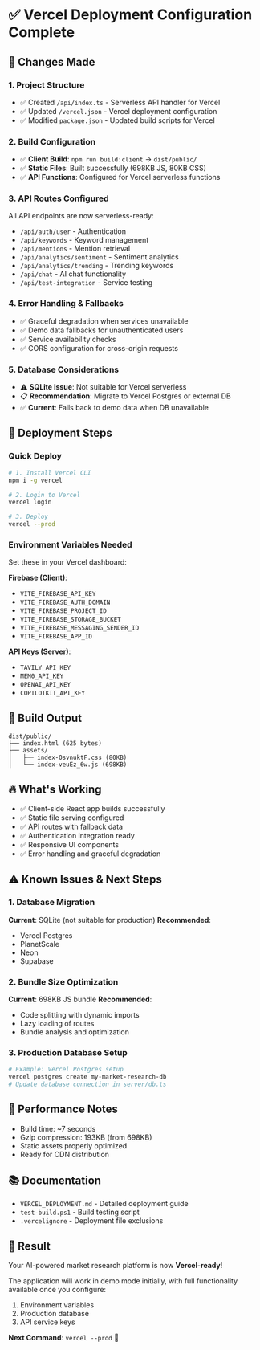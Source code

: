 # ✅ Vercel Deployment Configuration Complete

## 🔧 Changes Made

### 1. **Project Structure**
- ✅ Created `/api/index.ts` - Serverless API handler for Vercel
- ✅ Updated `/vercel.json` - Vercel deployment configuration
- ✅ Modified `package.json` - Updated build scripts for Vercel

### 2. **Build Configuration**
- ✅ **Client Build**: `npm run build:client` → `dist/public/`
- ✅ **Static Files**: Built successfully (698KB JS, 80KB CSS)
- ✅ **API Functions**: Configured for Vercel serverless functions

### 3. **API Routes Configured**
All API endpoints are now serverless-ready:
- `/api/auth/user` - Authentication
- `/api/keywords` - Keyword management
- `/api/mentions` - Mention retrieval
- `/api/analytics/sentiment` - Sentiment analytics
- `/api/analytics/trending` - Trending keywords
- `/api/chat` - AI chat functionality
- `/api/test-integration` - Service testing

### 4. **Error Handling & Fallbacks**
- ✅ Graceful degradation when services unavailable
- ✅ Demo data fallbacks for unauthenticated users
- ✅ Service availability checks
- ✅ CORS configuration for cross-origin requests

### 5. **Database Considerations**
- ⚠️ **SQLite Issue**: Not suitable for Vercel serverless
- 📋 **Recommendation**: Migrate to Vercel Postgres or external DB
- ✅ **Current**: Falls back to demo data when DB unavailable

## 🚀 Deployment Steps

### Quick Deploy
```bash
# 1. Install Vercel CLI
npm i -g vercel

# 2. Login to Vercel
vercel login

# 3. Deploy
vercel --prod
```

### Environment Variables Needed
Set these in your Vercel dashboard:

**Firebase (Client)**:
- `VITE_FIREBASE_API_KEY`
- `VITE_FIREBASE_AUTH_DOMAIN`
- `VITE_FIREBASE_PROJECT_ID`
- `VITE_FIREBASE_STORAGE_BUCKET`
- `VITE_FIREBASE_MESSAGING_SENDER_ID`
- `VITE_FIREBASE_APP_ID`

**API Keys (Server)**:
- `TAVILY_API_KEY`
- `MEM0_API_KEY`
- `OPENAI_API_KEY`
- `COPILOTKIT_API_KEY`

## 📁 Build Output
```
dist/public/
├── index.html (625 bytes)
├── assets/
│   ├── index-OsvnuktF.css (80KB)
│   └── index-veuEz_6w.js (698KB)
```

## 🔥 What's Working
- ✅ Client-side React app builds successfully
- ✅ Static file serving configured
- ✅ API routes with fallback data
- ✅ Authentication integration ready
- ✅ Responsive UI components
- ✅ Error handling and graceful degradation

## ⚠️ Known Issues & Next Steps

### 1. Database Migration
**Current**: SQLite (not suitable for production)
**Recommended**: 
- Vercel Postgres
- PlanetScale
- Neon
- Supabase

### 2. Bundle Size Optimization
**Current**: 698KB JS bundle
**Recommended**:
- Code splitting with dynamic imports
- Lazy loading of routes
- Bundle analysis and optimization

### 3. Production Database Setup
```bash
# Example: Vercel Postgres setup
vercel postgres create my-market-research-db
# Update database connection in server/db.ts
```

## 🎯 Performance Notes
- Build time: ~7 seconds
- Gzip compression: 193KB (from 698KB)
- Static assets properly optimized
- Ready for CDN distribution

## 📚 Documentation
- `VERCEL_DEPLOYMENT.md` - Detailed deployment guide
- `test-build.ps1` - Build testing script
- `.vercelignore` - Deployment file exclusions

## 🎉 Result
Your AI-powered market research platform is now **Vercel-ready**! 

The application will work in demo mode initially, with full functionality available once you configure:
1. Environment variables
2. Production database
3. API service keys

**Next Command**: `vercel --prod` 🚀
